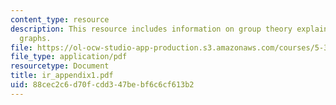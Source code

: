 ```yaml
---
content_type: resource
description: This resource includes information on group theory explained using various
  graphs.
file: https://ol-ocw-studio-app-production.s3.amazonaws.com/courses/5-33-advanced-chemical-experimentation-and-instrumentation-fall-2007/88cec2c6d70fcdd347bebf6c6cf613b2_ir_appendix1.pdf
file_type: application/pdf
resourcetype: Document
title: ir_appendix1.pdf
uid: 88cec2c6-d70f-cdd3-47be-bf6c6cf613b2
---
```

